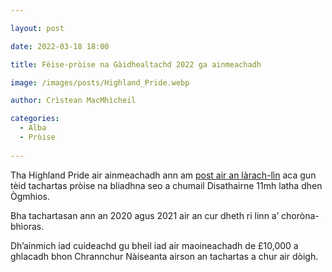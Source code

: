 ```yaml
---

layout: post

date: 2022-03-18 18:00

title: Fèise-pròise na Gàidhealtachd 2022 ga ainmeachadh

image: /images/posts/Highland_Pride.webp

author: Crìstean MacMhìcheil

categories:
  - Alba
  - Pròise
  
---
```


Tha Highland Pride air ainmeachadh ann am [post air an làrach-lìn](https://highlandpride.org/) aca gun tèid tachartas pròise na bliadhna seo a chumail Disathairne 11mh latha dhen Ògmhios.

Bha tachartasan ann an 2020 agus 2021 air an cur dheth ri linn a’ choròna-bhìoras.

Dh’ainmich iad cuideachd gu bheil iad air maoineachadh de £10,000 a ghlacadh bhon Chrannchur Nàiseanta airson an tachartas a chur air dòigh.